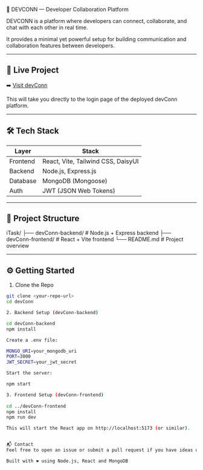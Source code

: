 🚀 DEVCONN — Developer Collaboration Platform

DEVCONN is a platform where developers can connect, collaborate, and chat with each other in real time.

It provides a minimal yet powerful setup for building communication and collaboration features between developers.

---

## 🔗 Live Project

➡️ [Visit devConn](http://51.21.190.33/devconn/)

This will take you directly to the login page of the deployed devConn platform.

---

## 🛠️ Tech Stack

| Layer     | Stack                              |
|-----------|-------------------------------------|
| Frontend  | React, Vite, Tailwind CSS, DaisyUI |
| Backend   | Node.js, Express.js                |
| Database  | MongoDB (Mongoose)                 |
| Auth      | JWT (JSON Web Tokens)              |

---

## 📁 Project Structure

iTask/
├── devConn-backend/ # Node.js + Express backend
├── devConn-frontend/ # React + Vite frontend
└── README.md # Project overview


---

## ⚙️ Getting Started

1. Clone the Repo

```bash
git clone <your-repo-url>
cd devConn

2. Backend Setup (devConn-backend)

cd devConn-backend
npm install

Create a .env file:

MONGO_URI=your_mongodb_uri
PORT=3000
JWT_SECRET=your_jwt_secret

Start the server:

npm start

3. Frontend Setup (devConn-frontend)
 
cd ../devConn-frontend
npm install
npm run dev

This will start the React app on http://localhost:5173 (or similar).


📬 Contact
Feel free to open an issue or submit a pull request if you have ideas or improvements.

Built with ❤️ using Node.js, React and MongoDB
